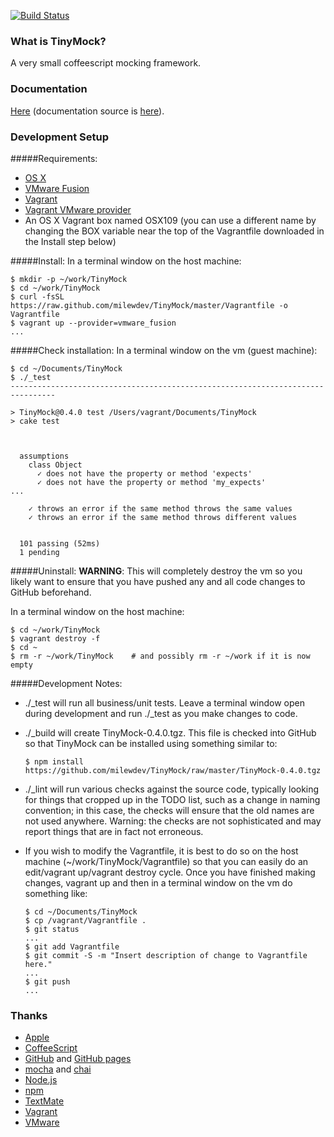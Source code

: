 <!-- build status badge -->
[![Build Status](https://travis-ci.org/milewdev/TinyMock.svg?branch=master)](https://travis-ci.org/milewdev/TinyMock)


### What is TinyMock?
A very small coffeescript mocking framework.


### Documentation
[Here](http://milewdev.github.io/TinyMock.doc/) (documentation source is [here](https://github.com/milewdev/TinyMock.doc)).


### Development Setup

#####Requirements:
- [OS X](https://www.apple.com/osx/)
- [VMware Fusion](http://www.vmware.com/ca/en/products/fusion)
- [Vagrant](http://www.vagrantup.com)
- [Vagrant VMware provider](https://www.vagrantup.com/vmware)
- An OS X Vagrant box named OSX109 (you can use a different name by changing the BOX variable near the top of the Vagrantfile downloaded in the Install step below)

#####Install:
In a terminal window on the host machine:
```
$ mkdir -p ~/work/TinyMock
$ cd ~/work/TinyMock
$ curl -fsSL https://raw.github.com/milewdev/TinyMock/master/Vagrantfile -o Vagrantfile
$ vagrant up --provider=vmware_fusion
...
```

#####Check installation:
In a terminal window on the vm (guest machine):
```
$ cd ~/Documents/TinyMock
$ ./_test
--------------------------------------------------------------------------------

> TinyMock@0.4.0 test /Users/vagrant/Documents/TinyMock
> cake test



  assumptions
    class Object
      ✓ does not have the property or method 'expects' 
      ✓ does not have the property or method 'my_expects' 
...

    ✓ throws an error if the same method throws the same values 
    ✓ throws an error if the same method throws different values 


  101 passing (52ms)
  1 pending
```

#####Uninstall:
**WARNING**: This will completely destroy the vm so you likely want to ensure that you have 
pushed any and all code changes to GitHub beforehand.

In a terminal window on the host machine:
```
$ cd ~/work/TinyMock
$ vagrant destroy -f
$ cd ~
$ rm -r ~/work/TinyMock    # and possibly rm -r ~/work if it is now empty
```


#####Development Notes:
- ./_test will run all business/unit tests.  Leave a terminal window open during development and
run ./_test as you make changes to code.

- ./_build will create TinyMock-0.4.0.tgz.  This file is checked into GitHub so that TinyMock
can be installed using something similar to:
    ```
	$ npm install https://github.com/milewdev/TinyMock/raw/master/TinyMock-0.4.0.tgz
	```
  
- ./_lint will run various checks against the source code, typically looking for things that cropped
up in the TODO list, such as a change in naming convention; in this case, the checks will ensure that 
the old names are not used anywhere.  Warning: the checks are not sophisticated and may report things
that are in fact not erroneous.

- If you wish to modify the Vagrantfile, it is best to do so on the host machine (~/work/TinyMock/Vagrantfile) 
so that you can easily do an edit/vagrant up/vagrant destroy cycle.  Once you have finished making 
changes, vagrant up and then in a terminal window on the vm do something like:
    ```
    $ cd ~/Documents/TinyMock
    $ cp /vagrant/Vagrantfile .
    $ git status
    ...
    $ git add Vagrantfile
    $ git commit -S -m "Insert description of change to Vagrantfile here."
    ...
    $ git push
    ...
    ```


### Thanks
- [Apple](http://www.apple.com)
- [CoffeeScript](http://coffeescript.org)
- [GitHub](https://github.com) and [GitHub pages](http://pages.github.com)
- [mocha](http://mochajs.org/) and [chai](http://chaijs.com)
- [Node.js](http://nodejs.org)
- [npm](https://www.npmjs.org)
- [TextMate](http://macromates.com)
- [Vagrant](https://www.vagrantup.com)
- [VMware](http://www.vmware.com)
